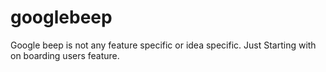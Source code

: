 # googlebeep
Google beep is not any feature specific or idea specific. Just Starting with on boarding users feature.
